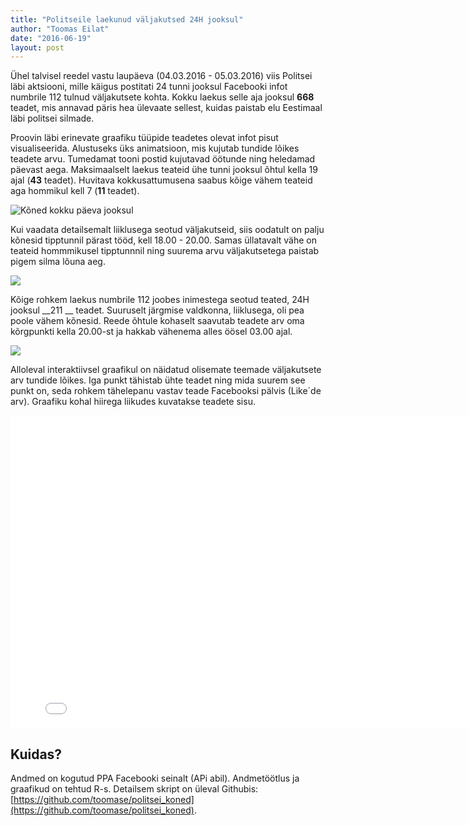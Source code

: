 ```yaml
---
title: "Politseile laekunud väljakutsed 24H jooksul"
author: "Toomas Eilat"
date: "2016-06-19"
layout: post
---
```








Ühel talvisel reedel vastu laupäeva (04.03.2016 - 05.03.2016) viis Politsei läbi aktsiooni, mille käigus postitati 24 tunni jooksul Facebooki infot numbrile 112 tulnud väljakutsete kohta. Kokku laekus selle aja jooksul __668__ teadet, mis annavad päris hea ülevaate sellest, kuidas paistab elu Eestimaal läbi politsei silmade.

Proovin läbi erinevate graafiku tüüpide teadetes olevat infot pisut visualiseerida. Alustuseks üks animatsioon, mis kujutab tundide lõikes teadete arvu. Tumedamat tooni postid kujutavad öötunde ning heledamad päevast aega. Maksimaalselt laekus teateid ühe tunni jooksul õhtul kella 19 ajal (__43__ teadet). Huvitava kokkusattumusena saabus kõige vähem teateid aga hommikul kell 7 (__11__ teadet).

![Kõned kokku päeva jooksul](http://toomase.github.io/img/politsei-teated-koned.gif)

Kui vaadata detailsemalt liiklusega seotud väljakutseid, siis oodatult on palju kõnesid tipptunnil pärast tööd, kell 18.00 - 20.00. Samas üllatavalt vähe on teateid hommmikusel tipptunnnil ning suurema arvu väljakutsetega paistab pigem silma lõuna aeg.

<img src="{{ site.url }}/img/politsei-teated-liikluse_teated-1.png" style="display: block; margin: auto;" />

Kõige rohkem laekus numbrile 112 joobes inimestega seotud teated, 24H jooksul __211 __ teadet. Suuruselt järgmise valdkonna, liiklusega, oli pea poole vähem kõnesid. Reede õhtule kohaselt saavutab teadete arv oma kõrgpunkti kella 20.00-st ja hakkab vähenema alles öösel 03.00 ajal.

<img src="{{ site.url }}/img/politsei-teated-joobes_inimene_teated-1.png" style="display: block; margin: auto;" />

Alloleval interaktiivsel graafikul on näidatud olisemate teemade väljakutsete arv tundide lõikes. Iga punkt tähistab ühte teadet ning mida suurem see punkt on, seda rohkem tähelepanu vastav teade Facebooksi pälvis (Like´de arv). Graafiku kohal hiirega liikudes kuvatakse teadete sisu.

<iframe frameborder="0" width="800" height="500" 
        sandbox="allow-same-origin allow-scripts"
        scrolling="no" seamless="seamless"
        src="/files/politsei-teated.html">
</iframe>

## Kuidas?
Andmed on kogutud PPA Facebooki seinalt (APi abil). Andmetöötlus ja graafikud on tehtud R-s. Detailsem skript on üleval Githubis: [https://github.com/toomase/politsei_koned](https://github.com/toomase/politsei_koned).

